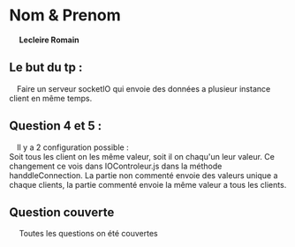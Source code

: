 # Nom & Prenom
&emsp; **Lecleire Romain**

## Le but du tp :
&emsp;Faire un serveur socketIO qui envoie des données a plusieur instance client en même temps.

## Question 4 et 5 :
&emsp;Il y a 2 configuration possible :  
Soit tous les client on les même valeur, soit il on chaqu'un leur valeur.
Ce changement ce vois dans IOControleur.js dans la méthode handdleConnection.
La partie non commenté envoie des valeurs unique a chaque clients,
la partie commenté envoie la même valeur a tous les clients.

## Question couverte
&emsp; Toutes les questions on été couvertes